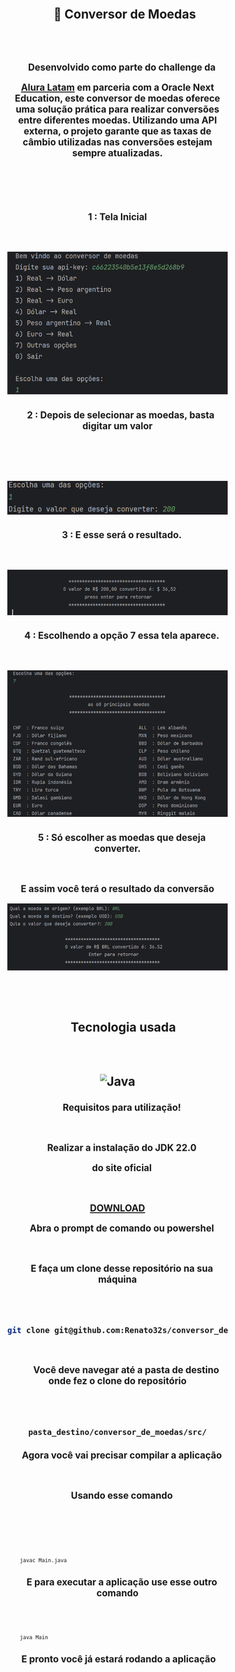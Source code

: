 <h1 align = center>

     💱 Conversor de Moedas



<br>

</h1>

<h2 align = center>

    Desenvolvido como parte do challenge da 



[Alura Latam](https://www.aluracursos.com/) em parceria com a Oracle Next Education, este conversor de moedas oferece uma solução prática para realizar conversões entre diferentes moedas. Utilizando uma API externa, o projeto garante que as taxas de câmbio utilizadas nas conversões estejam sempre atualizadas.



<br>

    



</h2>

<h2 align= center>

1 : Tela Inicial



<br>



![Tela inicial](/prints/Captura%20de%20tela%202024-10-04%20220629.png)

</h2>



<h2 align = center>

   2 : Depois de selecionar as moedas, basta digitar um valor



<br>

    

![segunda_tela](/prints/Captura%20de%20tela%202024-10-04%20220753.png)

</h2>



<h2 align = center>

    3 : E esse será o resultado.



<br>



![terceira_tela](/prints/Captura%20de%20tela%202024-10-04%20220827.png)

</h2>



<h2 align = center>

    4 : Escolhendo a opção 7 essa tela aparece.



<br>



![quarta_tela](/prints/Captura%20de%20tela%202024-10-04%20220851.png)

</h2>

<h2 align = center>

    5 : Só escolher as moedas que deseja converter.



<br>

E assim você terá o resultado da conversão

![quinta_tela](/prints/Captura%20de%20tela%202024-10-04%20221011.png)

</h2>

<br>


<div align = center>

    <h1>
    Tecnologia usada

<br>


![Java](https://img.shields.io/badge/java-%23ED8B00.svg?style=for-the-badge&logo=openjdk&logoColor=white)

</h1>



</div>



<h2 align = center>

    Requisitos para utilização!



<br>

    Realizar a instalação do JDK 22.0

    do site oficial



<br>



[DOWNLOAD](https://download.oracle.com/java/22/latest/jdk-22_windows-x64_bin.exe)



    Abra o prompt de comando ou powershel

<br>

    E faça um clone desse repositório na sua máquina



<br>



````bash

git clone git@github.com:Renato32s/conversor_de_moedas.git

````



<br>

        Você deve navegar até a pasta de destino onde fez o clone do repositório



<br>



````bash

pasta_destino/conversor_de_moedas/src/

````
</h2>

<h2 align = center>

    Agora você vai precisar compilar a aplicação



<br>

    Usando esse comando

    

<br>



</h2>



````bash    

    javac Main.java

````

<h2 align = center>

    E para executar a aplicação use esse outro comando



<br>

</h2>



````bash

    java Main

````

<h2 align = center>

 E pronto você já estará rodando a aplicação

 

<br>



## Desenvolvido por : Renato Santos


